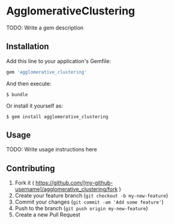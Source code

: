 # AgglomerativeClustering

TODO: Write a gem description

## Installation

Add this line to your application's Gemfile:

```ruby
gem 'agglomerative_clustering'
```

And then execute:

    $ bundle

Or install it yourself as:

    $ gem install agglomerative_clustering

## Usage

TODO: Write usage instructions here

## Contributing

1. Fork it ( https://github.com/[my-github-username]/agglomerative_clustering/fork )
2. Create your feature branch (`git checkout -b my-new-feature`)
3. Commit your changes (`git commit -am 'Add some feature'`)
4. Push to the branch (`git push origin my-new-feature`)
5. Create a new Pull Request
